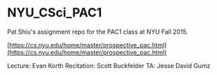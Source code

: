 # NYU_CSci_PAC1

Pat Shiu's assignment repo for the PAC1 class at NYU Fall 2015. 

[https://cs.nyu.edu/home/master/prospective_pac.html](https://cs.nyu.edu/home/master/prospective_pac.html)

Lecture: Evan Korth
Recitation: Scott Buckfelder
TA: Jesse David Gumz